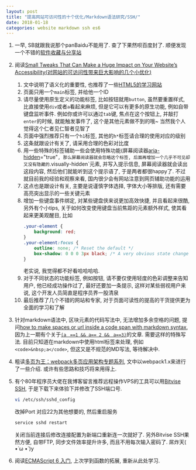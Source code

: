 ```yaml
---
layout: post
title: "提高网站可访问性的十个优化/Markdown语法研究/SSH/"
date: 2018-01-18
categories: website markdown ssh es6
---
```


1. 一早, SB就跟我说那个panBaidu不能用了. 查了下果然呗百度封了. 顺便发现一个不错的[软件收藏与分享站](http://www.shaoit.com/)
1. 阅读[Small Tweaks That Can Make a Huge Impact on Your Website’s Accessibility(对网站的可访问性带来巨大影响的几个小优化)](https://css-tricks.com/small-tweaks-can-make-huge-impact-websites-accessibility/)
    1. 文中说明了语义化的重要性, 也推荐了一些[HTML5的学习网站](http://html5doctor.com/article-archive/)
    1. 页面只用一个`main`标签, 并给他一个ID
    1. 请尽量使用原生定义的功能标签, 比如按钮就用`button`, 虽然要重置样式, 比直接使用`div`或者`a`看起来麻烦, 但是它可以有更多的原生功能, 例如自带键盘监听事件. 例如你或许可以通过`tab`键, 焦点在这个按钮上, 并敲打`enter`的时候, 就能触发事件了, 这个是其他元素做不到的哦~ 当然我个人觉得这个仁者见仁智者见智了
    1. 页面中强烈推荐只有一个`h1`标签, 其他的`h*`标签请合理的使用对应的级别
    1. 这条就跟设计有关了, 请采用合理的色彩对比度
    1. 用一些特殊的标签辅助一些会使用特殊功能(屏幕阅读器[aria-hidden](https://developer.mozilla.org/zh-CN/docs/Web/Accessibility/ARIA/ARIA_Techniques/Using_the_aria-label_attribute)="true"`, 那么屏幕阅读器就会忽略这个标签, 后面再增加一个几乎不可见却又没有隐藏的`.visually-hidden`元素, 并写入提示信息, 屏幕阅读器就会读出这段内容, 然后他们就能听到这个提示语了, 于是两者都很happy了. 不过就目前我的经验和观察来看, 国内很少会有网站注意到网页辅助功能的运用
    1. 这点也是跟设计有关, 主要是说谨慎字体选择, 字体大小等排版, 还有需要高亮突出显示的一些关键元素
    1. 增加一些键盘事件绑定, 对某些键盘侠来说更加高效快捷, 并且看起来很酷, 另外有个小tips, 关于如何改变使用键盘当前焦距的元素额外样式, 使其看起来更美观醒目, 比如
         ```css
         .your-element {
             background: red;
         }
         .your-element:focus {
             outline: none; /* Reset the default */
             box-shadow: 0 0 0 3px black; /* A very obvious state change */
         }
         ```
        老实说, 我觉得都不好看哈哈哈哈.
    1. 对于不同状态的功能标签, 例如按钮, 请不要仅使用轻度的色彩调整来告知用户, 他已经成功操作过了, 最好还要加一条提示, 这样对某些弱视用户来说, 这个开发人员简直是程序员界一股清泉
    1. 最后推荐了几个不错的网站和专家, 对于页面可读性的提高的干货提供更为全面的学习和了解

1. 针对markdown语法中, 区块元素的代码写法中, 无法增加多余空格的问题, 提问[how to make spaces or url inside a code span with markdown syntax](https://stackoverflow.com/questions/48313066/how-to-make-spaces-or-url-inside-a-code-span-with-markdown-syntax), 因为上一期有个关于[`(aﾠ==1 && a== 2 &&ﾠa==3)`](https://github.com/whidy/daily/blob/master/posts/2018-01-17-ftp-css-js.md)的文章. 需要这样的特殊写法. 目前只知道在markdown中使用html标签来处理, 例如`<code>&nbsp;a</code>`, 但这又是不规范的MD写法, 等待解决中.
1. 粗读[多页为王：webpack多页应用架构专题系列](http://array_huang.coding.me/webpack-book/), 文中以webpack1.x来进行了一些介绍. 或许有些思路和技巧将来用得上.
1. 有个80年程序员大佬在我博客留言推荐远程操作VPS的工具可以用[Bitvise SSH](https://www.bitvise.com/ssh-client), 于是下载下来体验下并修改了SSH端口号.
    ```bash
    vi /etc/ssh/sshd_config
    ```
    改掉Port 对应22为其他想要的, 然后重启服务
    ```bash
    service sshd restart
    ```
    关闭当前连接后修改连接配置为新端口重新连一次就好了.
    另外Bitvise SSH果然方便, 自带FTP, 同步文件效率提升许多, 而且不用每次输入密码了. 屌炸天( •̀ ω •́ )y
1. 阅读[ECMAScript 6 入门](http://es6.ruanyifeng.com/), 上次学到函数的拓展, 重新从此处学习.

